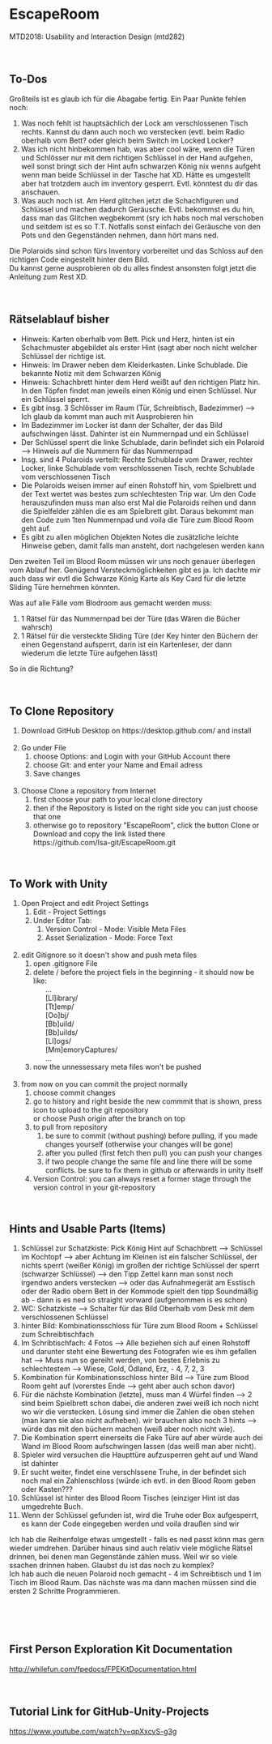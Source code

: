 # EscapeRoom
MTD2018: Usability and Interaction Design (mtd282)
<br><br><br>

To-Dos
--------------------------------------------------------------------------------------------------------------------
Großteils ist es glaub ich für die Abagabe fertig. Ein Paar Punkte fehlen noch:
<ol>
	<li>Was noch fehlt ist hauptsächlich der Lock am verschlossenen Tisch rechts. Kannst du dann auch noch wo verstecken (evtl. beim Radio oberhalb vom Bett? oder gleich beim Switch im Locked Locker? </li>
	<li>Was ich nicht hinbekommen hab, was aber cool wäre, wenn die Türen und Schlösser nur mit dem richtigen Schlüssel in der Hand aufgehen, weil sonst bringt sich der Hint aufn schwarzen König nix wenns aufgeht wenn man beide Schlüssel in der Tasche hat XD. Hätte es umgestellt aber hat trotzdem auch im inventory gesperrt. Evtl. könntest du dir das anschauen.</li>
	<li>Was auch noch ist. Am Herd glitchen jetzt die Schachfiguren und Schlüssel und machen dadurch Geräusche. Evtl. bekommst es du hin, dass man das Glitchen wegbekommt (sry ich habs noch mal verschoben und seitdem ist es so T.T. Notfalls sonst einfach dei Geräusche von den Pots und den Gegenständen nehmen, dann hört mans ned. </li>
</ol>
Die Polaroids sind schon fürs Inventory vorbereitet und das Schloss auf den richtigen Code eingestellt hinter dem Bild.<br>
Du kannst gerne ausprobieren ob du alles findest ansonsten folgt jetzt die Anleitung zum Rest XD. 
<br><br><br>


Rätselablauf bisher
--------------------------------------------------------------------------------------------------------------------
<ul>
	<li>Hinweis: Karten oberhalb vom Bett. Pick und Herz, hinten ist ein Schachmuster abgebildet als erster Hint (sagt aber noch nicht welcher Schlüssel der richtige ist.</li>
	<li>Hinweis: Im Drawer neben dem Kleiderkasten. Linke Schublade. Die bekannte Notiz mit dem Schwarzen König</li>
	<li>Hinweis: Schachbrett hinter dem Herd weißt auf den richtigen Platz hin. In den Töpfen findet man jeweils einen König und einen Schlüssel. Nur ein Schlüssel sperrt.</li>
	<li>Es gibt insg. 3 Schlösser im Raum (Tür, Schreibtisch, Badezimmer) --> Ich glaub da kommt man auch mit Ausprobieren hin</li>
	<li>Im Badezimmer im Locker ist dann der Schalter, der das Bild aufschwingen lässt. Dahinter ist ein Nummernpad und ein Schlüssel</li>
	<li>Der Schlüssel sperrt die linke Schublade, darin befindet sich ein Polaroid --> Hinweis auf die Nummern für das Nummernpad</li>
	<li>Insg. sind 4 Polaroids verteilt: Rechte Schublade vom Drawer, rechter Locker, linke Schublade vom verschlossenen Tisch, rechte Schublade vom verschlossenen Tisch</li>
	<li>Die Polaroids weisen immer auf einen Rohstoff hin, vom Spielbrett und der Text wertet was bestes zum schlechtesten Trip war. Um den Code herauszufinden muss man also erst Mal die Polaroids reihen und dann die Spielfelder zählen die es am Spielbrett gibt. Daraus bekommt man den Code zum 1ten Nummernpad und voila die Türe zum Blood Room geht auf.</li>
	<li>Es gibt zu allen möglichen Objekten Notes die zusätzliche leichte Hinweise geben, damit falls man ansteht, dort nachgelesen werden kann</li>
</ul>

Den zweiten Teil im Blood Room müssen wir uns noch genauer überlegen vom Ablauf her. Genügend Versteckmöglichkeiten gibt es ja. Ich dachte mir auch dass wir evtl die Schwarze König Karte als Key Card für die letzte Sliding Türe hernehmen könnten.

Was auf alle Fälle vom Blodroom aus gemacht werden muss:
<ol>
	<li>1 Rätsel für das Nummernpad bei der Türe (das Wären die Bücher wahrsch)</li>
	<li>1 Rätsel für die versteckte Sliding Türe (der Key hinter den Büchern der einen Gegenstand aufsperrt, darin ist ein Kartenleser, der dann wiederum die letzte Türe aufgehen lässt)</li>
</ol>

So in die Richtung?
<br><br><br>


To Clone Repository
--------------------------------------------------------------------------------------------------------------------
<ol>
	<li> Download GitHub Desktop on https://desktop.github.com/ and install</li><br>
	<li>Go under File
		<ol>
			<li>choose Options: and Login with your GitHub Account there</li>
			<li>choose Git: and enter your Name and Email adress</li>
			<li>Save changes</li>
		</ol>
	</li><br>
	<li>Choose Clone a repository from Internet
		<ol>
			<li>first choose your path to your local clone directory</li>
			<li>then if the Repository is listed on the right side you can just choose that one</li>
			<li>otherwise go to repository "EscapeRoom", click the button Clone or Download and copy the link listed 				    there<br>
			    https://github.com/Isa-git/EscapeRoom.git</li>
		</ol>
	</li>
</ol><br>

    
 To Work with Unity
--------------------------------------------------------------------------------------------------------------------   
<ol>
	<li>Open Project and edit Project Settings
	<ol>
		<li>Edit - Project Settings</li>
		<li>Under Editor Tab:
			<ol>
				<li>Version Control - Mode: Visible Meta Files</li>
				<li>Asset Serialization - Mode: Force Text</li>
			</ol>
		</li>
	</ol><br>
	<li>edit Gitignore so it doesn't show and push meta files
		<ol>
			<li>open .gitignore File</li>
			<li>delete / before the project fiels in the beginning - it should now be like:
				<ol>
					...<br>
					[Ll]ibrary/<br>
					[Tt]emp/<br>
					[Oo]bj/<br>
					[Bb]uild/<br>
					[Bb]uilds/<br>
					[Ll]ogs/<br>
					[Mm]emoryCaptures/<br>
					...
				</ol>
			</li>
			<li>now the unnessessary meta files won't be pushed</li>
		</ol>
	</li><br>
	<li>from now on you can commit the project normally
		<ol>
			<li>choose commit changes</li>
			<li>go to history and right beside the new commmit that is shown, press icon to upload to the git repository<br>
			    or choose Push origin after the branch on top<br></li>
			<li>to pull from repository 
				<ol>
					<li>be sure to commit (without pushing) before pulling, if you made changes yourself (otherwise 					    your changes  will be gone)</li>
					<li>after you pulled (first fetch then pull) you can push your changes</li>
					<li>if two people change the same file and line there will be some conflicts. be sure to fix 						    them in github or afterwards in unity itself</li>
				</ol>
			</li>
			<li>Version Control: you can always reset a former stage through the version control in your git-repository</li>
		</ol>
	</li>
</ol><br>


Hints and Usable Parts (Items)
--------------------------------------------------------------------------------------------------------------------
<ol>
	<li>Schlüssel zur Schatzkiste: Pick König Hint auf Schachbrett --> Schlüssel im Kochtopf --> aber Achtung im Kleinen ist ein falscher Schlüssel, der nichts sperrt (weißer König) im großen der richtige Schlüssel der sperrt (schwarzer Schlüssel) --> den Tipp Zettel kann man sonst noch irgendwo anders verstecken --> oder das Aufnahmegerät am Esstisch oder der Radio obern Bett in der Kommode spielt den tipp Soundmäßig ab - dann is es ned so straight vorward (aufgenommen is es schon)</li>
	<li>WC: Schatzkiste --> Schalter für das Bild Oberhalb vom Desk mit dem verschlossenen Schlüssel</li>
	<li>hinter Bild: Kombinationsschloss für Türe zum Blood Room +  Schlüssel zum Schreibtischfach</li>
	<li>Im Schribtischfach: 4 Fotos --> Alle beziehen sich auf einen Rohstoff und darunter steht eine Bewertung des Fotografen wie es ihm gefallen hat --> Muss nun so gereiht werden, von bestes Erlebnis zu schlechtestem --> Wiese, Gold, Ödland, Erz,  - 4, 7, 2, 3</li>
	<li>Kombination für Kombinationsschloss hinter Bild --> Türe zum Blood Room geht auf (vorerstes Ende --> geht aber auch schon davor)</li>
	<li>Für die nächste Kombination (letzte), muss man 4 Würfel finden --> 2 sind beim Spielbrett schon dabei, die anderen zwei weiß ich noch nicht wo wir die verstecken. Lösung sind immer die Zahlen die oben stehen (man kann sie also nicht aufheben). wir brauchen also noch 3 hints --> würde das mit den büchern machen (weiß aber noch nicht wie).</li>
	<li>Die Kombination sperrt einerseits die Fake Türe auf aber würde auch dei Wand im Blood Room aufschwingen lassen (das weiß man aber nicht).</li>
	<li>Spieler wird versuchen die Haupttüre aufzusperren geht auf und Wand ist dahinter</li>
	<li>Er sucht weiter, findet eine verschlssene Truhe, in der befindet sich noch mal ein Zahlenschloss (würde ich evtl. in den Blood Room geben oder Kasten???</li>
	<li>Schlüssel ist hinter des Blood Room Tisches (einziger Hint ist das umgedrehte Buch.</li>
	<li>Wenn der Schlüssel gefunden ist, wird die Truhe oder Box aufgesperrt, es kann der Code eingegeben werden und voila draußen sind wir</li>
</ol>

Ich hab die Reihenfolge etwas umgestellt - falls es ned passt könn mas gern wieder umdrehen. Darüber hinaus sind auch relativ viele mögliche Rätsel drinnen, bei denen man Gegenstände zählen muss. Weil wir so viele ssachen drinnen haben. Glaubst du ist das noch zu komplex?
<br>
Ich hab auch die neuen Polaroid noch gemacht - 4 im Schreibtisch und 1 im Tisch im Blood Raum. Das nächste was ma dann machen müssen sind die ersten 2 Schritte Programmieren.

<br><br><br>


First Person Exploration Kit Documentation
--------------------------------------------------------------------------------------------------------------------
http://whilefun.com/fpedocs/FPEKitDocumentation.html<br><br><br>


Tutorial Link for GitHub-Unity-Projects
--------------------------------------------------------------------------------------------------------------------
https://www.youtube.com/watch?v=qpXxcvS-g3g
